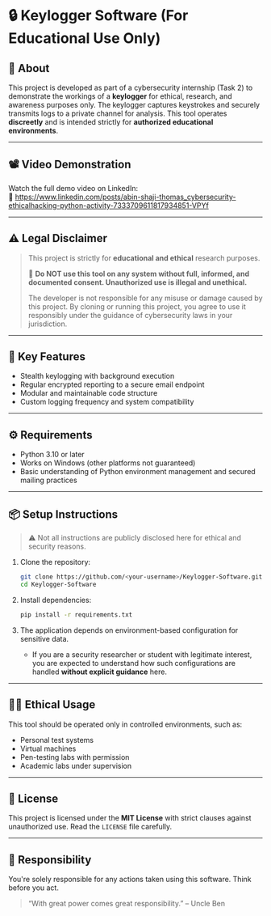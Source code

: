 
# 🔒 Keylogger Software (For Educational Use Only)

## 📘 About

This project is developed as part of a cybersecurity internship (Task 2) to demonstrate the workings of a **keylogger** for ethical, research, and awareness purposes only. The keylogger captures keystrokes and securely transmits logs to a private channel for analysis. This tool operates **discreetly** and is intended strictly for **authorized educational environments**.

---

## 📽️ Video Demonstration  
Watch the full demo video on LinkedIn:  
🔗 https://www.linkedin.com/posts/abin-shaji-thomas_cybersecurity-ethicalhacking-python-activity-7333709611817934851-VPYf

---

## ⚠️ Legal Disclaimer

> This project is strictly for **educational and ethical** research purposes.
>
> 🚫 **Do NOT use this tool on any system without full, informed, and documented consent. Unauthorized use is illegal and unethical.**
>
> The developer is not responsible for any misuse or damage caused by this project. By cloning or running this project, you agree to use it responsibly under the guidance of cybersecurity laws in your jurisdiction.

---

## 🧠 Key Features

- Stealth keylogging with background execution
- Regular encrypted reporting to a secure email endpoint
- Modular and maintainable code structure
- Custom logging frequency and system compatibility

---

## ⚙️ Requirements

- Python 3.10 or later
- Works on Windows (other platforms not guaranteed)
- Basic understanding of Python environment management and secured mailing practices

---

## 📦 Setup Instructions

> ⚠️ Not all instructions are publicly disclosed here for ethical and security reasons.

1. Clone the repository:
   ```bash
   git clone https://github.com/<your-username>/Keylogger-Software.git
   cd Keylogger-Software
   ```

2. Install dependencies:

   ```bash
   pip install -r requirements.txt
   ```

3. The application depends on environment-based configuration for sensitive data.

   * If you are a security researcher or student with legitimate interest, you are expected to understand how such configurations are handled **without explicit guidance** here.

---

## 👨‍💻 Ethical Usage

This tool should be operated only in controlled environments, such as:

* Personal test systems
* Virtual machines
* Pen-testing labs with permission
* Academic labs under supervision

---

## 📄 License

This project is licensed under the **MIT License** with strict clauses against unauthorized use. Read the `LICENSE` file carefully.

---

## 🔐 Responsibility

You're solely responsible for any actions taken using this software. Think before you act.

> “With great power comes great responsibility.” – Uncle Ben


